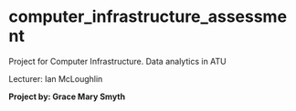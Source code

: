 # computer_infrastructure_assessment
Project for Computer Infrastructure. Data analytics in ATU

Lecturer: Ian McLoughlin

**Project by: Grace Mary Smyth**